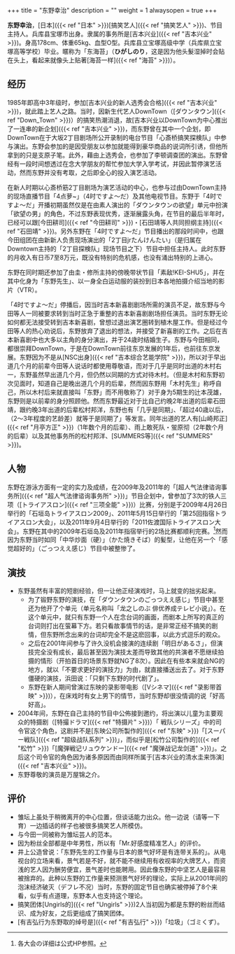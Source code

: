 +++
title = "东野幸治"
description = ""
weight = 1
alwaysopen = true
+++

**东野幸治**，[日本]({{< ref "日本" >}})[搞笑艺人]({{< ref "搞笑艺人" >}})、节目主持人。兵库县宝塚市出身。隶属的事务所是[吉本兴业]({{< ref "吉本兴业" >}})。身高178cm、体重65kg、血型O型。兵库县立宝塚高级中学（兵库県立宝塚高等学校）毕业。暱称为「东海苔」（**ひがしのり**，这是因为他头髮湿掉时会贴在头上，看起来就像头上贴著[海苔一样]({{< ref "海苔" >}})）。


<!--more-->

经历
----

1985年即高中3年级时，参加[吉本兴业的新人选秀会合格]({{< ref "吉本兴业" >}})，就此踏上艺人之路。当时，因新生代艺人DownTown（[ダウンタウン]({{< ref "Down_Town" >}})）的搞笑热潮消退，故[吉本兴业以DownTown为中心推出了一连串的新企划]({{< ref "吉本兴业" >}})，而东野曾在其中一个企划，即DownTown在于大坂2丁目剧场所公开录制的电台节目「心斎桥搞笑探検队」中参与演出。东野会参加的是因受朋友以参加就能得到豪华商品的说词所引诱，但他所拿到的只是支原子笔。此外，藉由上选秀会，也参加了李顿调查团的演出。东野曾经有一段时间想透过在念大学朋友的帮忙参加大学入学考试，并因此暂停演艺活动，然而东野并没有考取，之后即全心的投入演艺活动。

在新人时期以心斎桥筋2丁目剧场为演艺活动的中心，也参与过由DownTown主持的现场直播节目「4点萝\~」（4时ですよ〜だ）及其他电视节目。东野于「4时ですよ〜だ」开播初期虽然仅是在由素人演出的「ダウンタウンの欲望」单元中扮演「欲望の男」的角色，不过东野表现优秀，逐渐展露头角，在节目的最后半年时，已经可以跟[今田耕司]({{< ref "今田耕司" >}})・[石田靖等人共同担纲主持]({{< ref "石田靖" >}})。另外东野在「4时ですよ〜だ」节目播出的那段时间中，也跟今田组团在由新新人负责现场演出的「2丁目jrたんけんたい」（是归属在Downtown主持的「2丁目探検队」现场节目之下）节目中担任主持人。此时东野的月收入有日币7至8万元，既没有特别的危机感，也没有涌出特别的上进心。

东野在同时期还参加了由圭・修所主持的傍晚带状节目「素敌!KEI-SHU5」，并在其中化身为「东野先生」、以一身全白运动服的装扮到日本各地拍摄介绍当地的影片（VTR）。

「4时ですよ〜だ」停播后，因当时吉本新喜剧剧场所需的演员不足，故东野与今田等人一同被要求转到当时正急于重整的吉本新喜剧剧场担任演员。当时东野无论如何都无法接受转到吉本新喜剧，曾想过退出演艺圈转到植木屋工作。但是经过今田等人的热心劝说后，东野放弃了退出的想法，并接受了新喜剧的工作。之后在吉本新喜剧中也大多以主角的身分演出，并于24歳时结婚生子。东野与今田相同，都很崇拜DownTown，于是在DownTown前往东京发展的1年后，也前往东京发展。东野因为不是从[NSC出身]({{< ref "吉本综合艺能学院" >}})，所以对于早出道几个月的前辈今田等人说话时都使用尊敬语，而对于几乎是同时出道的木村右一，东野虽然早出道几个月，但仍然以同期的方式对待木村。（但是木村和东野初次见面时，知道自己是晚出道几个月的后辈，然而因东野用「木村先生」称呼自己，所以木村后来就直接叫「东野」而不用敬称了）对于身为5期生的辻本茂雄，东野则是以前辈的身分照顾他。然而东野最近对于比自己约晚2年出道的后辈石田靖，跟约晚3年出道的后辈松村邦洋，东野也有「几乎是同期」、「超过40歳以后，（2～3年程度的艺龄差）就等于是同期了」等发言。同年出道的艺人有[山崎邦正]({{< ref "月亭方正" >}})（1年数个月的后辈）、雨上敢死队・蛍原彻（2年数个月的后辈）以及其他事务所的松村邦洋、[SUMMERS等]({{< ref "SUMMERS" >}})。

人物
----

东野在游泳方面有一定的实力及成绩，在2009年及2011年的「[超人气法律谘询事务所]({{< ref "超人气法律谘询事务所" >}})」节目企划中，曾参加了3次的铁人三项（[トライアスロン]({{< ref "三项全能" >}})）比赛，分别是于2009年4月26日举行的「石垣岛トライアスロン2009」、2011年5月15日举行的「第25回指宿トライアスロン大会」，以及2011年9月4日举行的「2011佐渡国际トライアスロン大会」。东野在其中的2009年石垣岛及2011年指宿举行的2场比赛都顺利完赛。[^1]然而因为东野当时如同「中华炒面（硬）」（かた焼きそば）的髪型，让他在另一个「感觉超好的」（ごっつええ感じ）节目中被整惨了。

演技
----

-   东野虽然有丰富的短剧经验，但一让他正经演戏时，马上就变的拙劣起来。
    -   为了锻野东野的演技，在「ダウンタウンのごっつええ感じ」节目中甚至还为他开了个单元（单元名称叫「龙之しのぶ
        俳优养成テレビ小说」）。在这个单元中，就只有东野一个人在念台词的画面，而剧本上所写的真正的台词则打出在萤幕下方。若只看故事情节的话，是非常正经不搞笑的剧情，但东野所念出来的台词却完全不是这麽回事，以此方式逗乐的观众。
    -   之后在2001年间参与了许久没机会接演的连续剧「明日があるさ」，但演技完全没有成长，最后甚至因为演技太差而导致其他的共演者不愿继续拍摄的情形（开拍首日的场景东野就NG了8次）。因此在有些本来就会NG的地方，就以「不要求更好的演技力」为由，就直接播送出去了。对于东野僵硬的演技，浜田说：「只剩下东野的时代剧了」。
    -   东野在新人期间曾演过东映的录影带电影（[Vシネマ]({{< ref "录影带首映" >}})），在床戏时有女上男下的情节，当时东野却很没情调的说「好高好高」。
-   2004年间，东野在自己主持的节目中公佈接到邀约，将出演以儿童为主要观众的特摄剧（[特撮ドラマ]({{< ref "特摄片" >}})）「 戦队シリーズ」中的司令官这个角色，这剧并不是[东映公司所製作的]({{< ref "东映" >}})「[スーパー戦队]({{< ref "超级战队系列" >}})」，而似乎是[松竹公司製作的]({{< ref "松竹" >}})「[魔弾戦记リュウケンドー]({{< ref "魔弹战记龙剑道" >}})」。之后这个司令官的角色因为诸多原因而由同样所属于[吉本兴业的清水圭来饰演]({{< ref "吉本兴业" >}})。
-   东野尊敬的演员是万屋锦之介。

评价
----

-   雏坛上虽处于稍微离开的中心位置，但谈话能力出众。他一边说（请等一下育）一边插话的样子也被很多搞笑艺人所模仿。
-   与今田一同被称为雏坛芸人的范本。
-   因为粉丝全部都是中年男性，所以有「Mr.好感度精准艺人」的评价。
-   井上公造曾说：「东野先生的工作量与日本的景气好坏是有连带关系的」。从电视台的立场来看，景气若是不好，就不能不继续用有收视率的大牌艺人，而资浅的艺人因为酬劳便宜，景气差时也能聘用。因此像东野的中坚艺人是最容易被捨弃的。此种以东野的工作量来预测景气好坏的理论，实际上从2001年间的泡沫经济破灭（デフレ不况）当时，东野的固定节目也确实被停掉了8个来看，似乎有点道理，东野本人也支持这个理论。
-   搞笑团体[Ungirls的]({{< ref "Ungirls" >}})2人当初因为都是东野的粉丝而结识、成为好友，之后更组成了搞笑团体。
-   [有吉弘行为东野取的绰号是]({{< ref "有吉弘行" >}})「垃圾」（ゴミくず）。

[^1]: 各大会の详细は公式HP参照。
